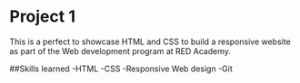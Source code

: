 # Project 1
This is a perfect to showcase HTML and CSS to build a responsive website as part of the Web development program at RED Academy.

##Skills learned
-HTML
-CSS
-Responsive Web design
-Git